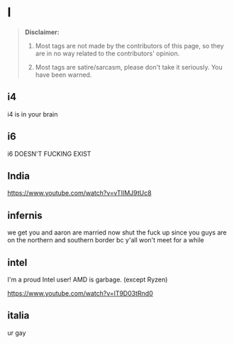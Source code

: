# I

> **Disclaimer:** 
> 
> 1. Most tags are not made by the contributors of this page, so they are in no way related to the contributors' opinion.
> 
> 2. Most tags are satire/sarcasm, please don't take it seriously. You have been warned.

## i4

​i4 is in your brain

## i6

​i6 DOESN'T FUCKING EXIST

## India

​https://www.youtube.com/watch?v=vTIIMJ9tUc8

## infernis

​᠎we get you and aaron are married now shut the fuck up since you guys are on the northern and southern border bc y'all won't meet for a while

## intel

​᠎᠎᠎I'm a proud Intel user! AMD is garbage. (except Ryzen)


https://www.youtube.com/watch?v=lT9D03tRnd0

## italia

ur gay